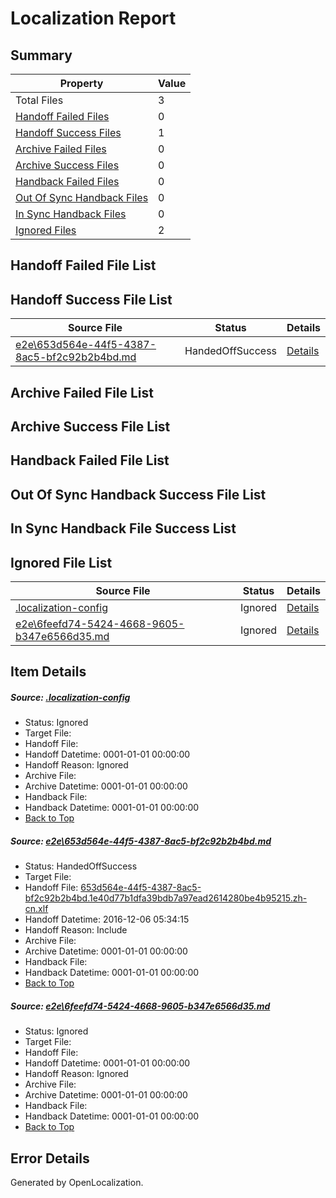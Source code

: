# <a name='report-top'></a> Localization Report

## Summary
 Property | Value 
 -------- | ----- 
 Total Files | 3
[ Handoff Failed Files ](#handoff-failed-list)| 0
[ Handoff Success Files ](#handoff-success-list)| 1
[ Archive Failed Files ](#archive-failed-list)| 0
[ Archive Success Files ](#archive-success-list)| 0
[ Handback Failed Files ](#handback-failed-list)| 0
[ Out Of Sync Handback Files ](#outofsync-handback-success-list)| 0
[ In Sync Handback Files ](#insync-handback-success-list)| 0
[ Ignored Files ](#ignored-list)| 2

## <a name='handoff-failed-list'></a> Handoff Failed File List

## <a name='handoff-success-list'></a> Handoff Success File List
 Source File | Status | Details 
 ----------- | ------ | ------- 
 [e2e\653d564e-44f5-4387-8ac5-bf2c92b2b4bd.md](https://github.com/OpenLocalizationTestOrg/ol-test0/blob/7943ae6c09a10011af6b99771911b66efe8a0009/e2e/653d564e-44f5-4387-8ac5-bf2c92b2b4bd.md) | HandedOffSuccess | [Details](#47af5ec38551191c50e6cdb687c96a21f82ffb941)

## <a name='archive-failed-list'></a> Archive Failed File List

## <a name='archive-success-list'></a> Archive Success File List

## <a name='handback-failed-list'></a> Handback Failed File List

## <a name='outofsync-handback-success-list'></a> Out Of Sync Handback Success File List

## <a name='insync-handback-success-list'></a> In Sync Handback File Success List

## <a name='ignored-list'></a> Ignored File List
 Source File | Status | Details 
 ----------- | ------ | ------- 
 [.localization-config](https://github.com/OpenLocalizationTestOrg/ol-test0/blob/7943ae6c09a10011af6b99771911b66efe8a0009/.localization-config) | Ignored | [Details](#c268a05ecaa7ec85942ed632c29928ee5bd6da8d0)
 [e2e\6feefd74-5424-4668-9605-b347e6566d35.md](https://github.com/OpenLocalizationTestOrg/ol-test0/blob/7943ae6c09a10011af6b99771911b66efe8a0009/e2e/6feefd74-5424-4668-9605-b347e6566d35.md) | Ignored | [Details](#f0f777a9496c823f562c6a518dd5bcee5564b8572)

## Item Details
##### <a name='c268a05ecaa7ec85942ed632c29928ee5bd6da8d0'></a> Source: [.localization-config](https://github.com/OpenLocalizationTestOrg/ol-test0/blob/7943ae6c09a10011af6b99771911b66efe8a0009/.localization-config)
* Status: Ignored
* Target File: 
* Handoff File: 
* Handoff Datetime: 0001-01-01 00:00:00
* Handoff Reason: Ignored
* Archive File: 
* Archive Datetime: 0001-01-01 00:00:00
* Handback File: 
* Handback Datetime: 0001-01-01 00:00:00
* [Back to Top](#report-top)

##### <a name='47af5ec38551191c50e6cdb687c96a21f82ffb941'></a> Source: [e2e\653d564e-44f5-4387-8ac5-bf2c92b2b4bd.md](https://github.com/OpenLocalizationTestOrg/ol-test0/blob/7943ae6c09a10011af6b99771911b66efe8a0009/e2e/653d564e-44f5-4387-8ac5-bf2c92b2b4bd.md)
* Status: HandedOffSuccess
* Target File: 
* Handoff File: [653d564e-44f5-4387-8ac5-bf2c92b2b4bd.1e40d77b1dfa39bdb7a97ead2614280be4b95215.zh-cn.xlf](https://github.com/OpenLocalizationTestOrg/ol-test0-handoff/blob/a369d579798aba8bb7ce075b05b648949db13658/ol-handoff/OpenLocalizationTestOrg/ol-test0-zhcn/shujia/mt/653d564e-44f5-4387-8ac5-bf2c92b2b4bd.1e40d77b1dfa39bdb7a97ead2614280be4b95215.zh-cn.xlf)
* Handoff Datetime: 2016-12-06 05:34:15
* Handoff Reason: Include
* Archive File: 
* Archive Datetime: 0001-01-01 00:00:00
* Handback File: 
* Handback Datetime: 0001-01-01 00:00:00
* [Back to Top](#report-top)

##### <a name='f0f777a9496c823f562c6a518dd5bcee5564b8572'></a> Source: [e2e\6feefd74-5424-4668-9605-b347e6566d35.md](https://github.com/OpenLocalizationTestOrg/ol-test0/blob/7943ae6c09a10011af6b99771911b66efe8a0009/e2e/6feefd74-5424-4668-9605-b347e6566d35.md)
* Status: Ignored
* Target File: 
* Handoff File: 
* Handoff Datetime: 0001-01-01 00:00:00
* Handoff Reason: Ignored
* Archive File: 
* Archive Datetime: 0001-01-01 00:00:00
* Handback File: 
* Handback Datetime: 0001-01-01 00:00:00
* [Back to Top](#report-top)


## Error Details

Generated by OpenLocalization.
